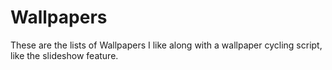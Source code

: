 # Wallpapers
These are the lists of Wallpapers I like along with a wallpaper cycling script, like the slideshow feature.
